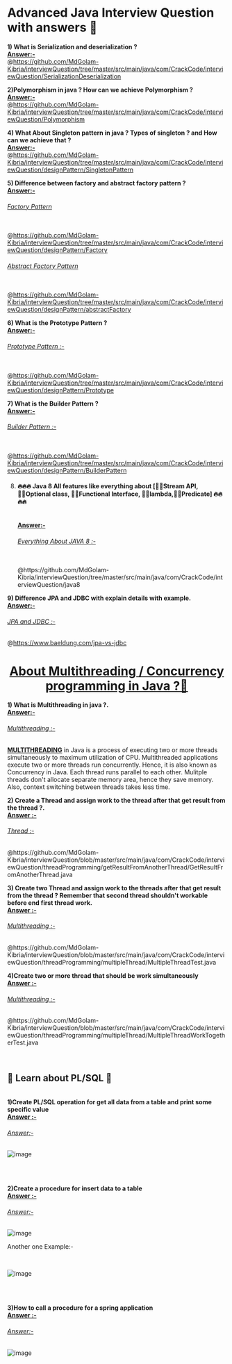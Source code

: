 # <h1><b> Advanced Java Interview Question with answers 🙋 </b></h1>

 <b>1) What is Serialization and deserialization ? <br/></b> 
      <b><u>Answer:- </u></b> <br/>
     @https://github.com/MdGolam-Kibria/interviewQuestion/tree/master/src/main/java/com/CrackCode/interviewQuestion/SerializationDeserialization <br/>
     
 <b>2)Polymorphism in java ? How can we achieve Polymorphism  ?<br/></b> 
 <b><u>Answer:- </u></b> <br/>
 @https://github.com/MdGolam-Kibria/interviewQuestion/tree/master/src/main/java/com/CrackCode/interviewQuestion/Polymorphism <br/>

 <b>4) What About Singleton pattern in java ? Types of singleton ? and How can we achieve that ? <br/></b> 
      <b><u>Answer:- </u></b> <br/>
     @https://github.com/MdGolam-Kibria/interviewQuestion/tree/master/src/main/java/com/CrackCode/interviewQuestion/designPattern/SingletonPattern <br/>
 
 
 <b>5) Difference  between factory and abstract factory pattern ? <br/></b> 
      <b><u>Answer:- </u></b> <br/><h6><u>Factory Pattern</u> </h6><br/>
      @https://github.com/MdGolam-Kibria/interviewQuestion/tree/master/src/main/java/com/CrackCode/interviewQuestion/designPattern/Factory <br/>
      <h6><u>Abstract Factory Pattern</u> </h6><br/>
      @https://github.com/MdGolam-Kibria/interviewQuestion/tree/master/src/main/java/com/CrackCode/interviewQuestion/designPattern/abstractFactory <br/>
      
      
<b>6) What is the Prototype Pattern ? <br/></b> 
      <b><u>Answer:- </u></b> <br/><h6><u>Prototype Pattern :-</u> </h6><br/>
      @https://github.com/MdGolam-Kibria/interviewQuestion/tree/master/src/main/java/com/CrackCode/interviewQuestion/designPattern/Prototype <br/>
      
      
 <b>7) What is the Builder Pattern ? <br/></b> 
      <b><u>Answer:- </u></b> <br/><h6><u>Builder Pattern :-</u> </h6><br/>
      @https://github.com/MdGolam-Kibria/interviewQuestion/tree/master/src/main/java/com/CrackCode/interviewQuestion/designPattern/BuilderPattern <br/>
      
      
 8) <h4>🔥🔥🔥 Java 8 All features like everything about [<b>🦸‍♂️Stream API</b>, <b>🦸‍♂️Optional class</b>, <b>🦸‍♂️Functional Interface</b>, <b>🦸‍♂️lambda</b>,<b>🦸‍♂️Predicate</b>] 🔥🔥🔥🔥</h4><br/>
      <b><u>Answer:- </u></b> <br/><h6><u>Everything About JAVA 8 :-</u> </h6><br/>
      @https://github.com/MdGolam-Kibria/interviewQuestion/tree/master/src/main/java/com/CrackCode/interviewQuestion/java8 <br/>

  <b>9) Difference JPA and JDBC with explain details with example.<br/></b>
     <b><u>Answer:- </u></b> <br/><h6><u>JPA and JDBC :-</u> </h6> 
     @https://www.baeldung.com/jpa-vs-jdbc


# <h1><b><center> <b><u>About Multithreading / Concurrency programming in Java ?🙋</u></b></center> </b></h1>


<b>1) What is Multithreading in java ?.<br/></b>
<b><u>Answer:- </u></b> <br/><h6><u>Multithreading  :-</u> </h6>
 <p>
    <b><u>MULTITHREADING</u></b> in Java is a process of executing two or more threads simultaneously to maximum utilization of CPU. Multithreaded applications execute two or more threads run concurrently. Hence, it is also known as Concurrency in Java. Each thread runs parallel to each other. Mulitple threads don't allocate separate memory area, hence they save memory. Also, context switching between threads takes less time.
</p>

<b>2) Create a Thread and assign work to the thread after that get result from the thread ?.<br/></b>
<b><u>Answer :- </u></b> <br/><h6><u>Thread  :-</u> </h6>
 <p>
    @https://github.com/MdGolam-Kibria/interviewQuestion/blob/master/src/main/java/com/CrackCode/interviewQuestion/threadProgramming/getResultFromAnotherThread/GetResultFromAnotherThread.java
</p>

<b>3) Create two Thread and assign work to the threads after that get result from the thread ? Remember that second thread shouldn't workable before end first thread work.<br/></b>
<b><u>Answer :- </u></b> <br/><h6><u>Multithreading :-</u> </h6>
<p>
    @https://github.com/MdGolam-Kibria/interviewQuestion/blob/master/src/main/java/com/CrackCode/interviewQuestion/threadProgramming/multipleThread/MultipleThreadTest.java
</p>

<b>4)Create two or more thread that should be work simultaneously <br/></b>
<b><u>Answer :- </u></b> <br/><h6><u>Multithreading :-</u> </h6>
<p>
    @https://github.com/MdGolam-Kibria/interviewQuestion/blob/master/src/main/java/com/CrackCode/interviewQuestion/threadProgramming/multipleThread/MultipleThreadWorkTogetherTest.java
</p><br/>


<h2> 💯  Learn about PL/SQL 💯  </h2><br/>
<b>1)Create PL/SQL operation for get all data from a table and print some specific value<br/></b>
<b><u>Answer :- </u></b> <br/><h6><u>Answer:-</u> </h6>
<p>
    
![image](https://user-images.githubusercontent.com/61331272/140168729-dacdfedc-e961-4758-8ed2-c7926d85e01f.png)

</p><br/><br/>


<b>2)Create a procedure for insert data to a table<br/></b>
<b><u>Answer :- </u></b> <br/><h6><u>Answer:-</u> </h6>
<p>
    
![image](https://user-images.githubusercontent.com/61331272/140170070-a47c9d32-fab2-4032-a631-018d96c9f53a.png)
 <p>Another one Example:-</p><br/>
 
 ![image](https://user-images.githubusercontent.com/61331272/140170513-d637c3f8-f214-48ad-8ab0-66928c4fc3a1.png)
 
</p><br/><br/>


<b>3)How to call a procedure for a spring  application<br/></b>
<b><u>Answer :- </u></b> <br/><h6><u>Answer:-</u> </h6>
<p>
    
 ![image](https://user-images.githubusercontent.com/61331272/140171122-ac0c8c75-ced8-41c8-8d90-6c509217f395.png)

</p><br/><br/>
      
